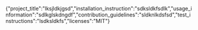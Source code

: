 {"project_title":"lksjldkjgsd","installation_instruction":"sdksldkfsdlk","usage_information":"sdlkglskdngdf","contribution_guidelines":"sldknlkdsfsd","test_instructions":"lsdksldkfs","licenses":"MIT"}